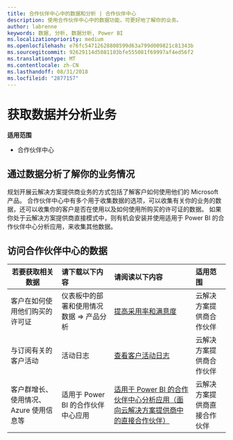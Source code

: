 ```yaml
---
title: 合作伙伴中心中的数据和分析 | 合作伙伴中心
description: 使用合作伙伴中心中的数据功能，可更好地了解你的业务。
author: labrenne
keywords: 数据, 分析, 数据分析, Power BI
ms.localizationpriority: medium
ms.openlocfilehash: e76fc54712628808599d63a799d009821c81343b
ms.sourcegitcommit: 92629114d5081103bfe555081f69997af4ed56f2
ms.translationtype: MT
ms.contentlocale: zh-CN
ms.lasthandoff: 08/31/2018
ms.locfileid: "2877157"
---
```

# <a name="get-data-and-analyze-your-business"></a>获取数据并分析业务 

**适用范围**

-  合作伙伴中心 

## <a name="understand-how-your-business-is-doing-through-data-analysis"></a>通过数据分析了解你的业务情况

规划开展云解决方案提供商业务的方式包括了解客户如何使用他们的 Microsoft 产品。 合作伙伴中心中有多个用于收集数据的选项，可以收集有关你的业务的数据，还可以收集你的客户是否在使用以及如何使用所购买的许可证的数据。 如果你处于云解决方案提供商直接模式中，则有机会安装并使用适用于 Power BI 的合作伙伴中心分析应用，来收集其他数据。

## <a name="access-data-in-partner-center"></a>访问合作伙伴中心的数据

|**若要获取相关数据**   |**请下载以下内容**   |**请阅读以下内容**   | **适用范围**    |
|---------------------|:-----------------------|:---------------|:--------------|
|客户在如何使用他们购买的许可证   |仪表板中的部署和使用情况数据 => 产品分析   |[提高采用率和满意度](increasing-adoption-and-satisfaction.md)|云解决方案提供商合作伙伴|
|与订阅有关的客户活动   |活动日志   |[查看客户活动日志](activity-logs.md)|云解决方案提供商合作伙伴   |
|客户群增长、使用情况、Azure 使用信息等   |适用于 Power BI 的合作伙伴中心应用   |[适用于 Power BI 的合作伙伴中心分析应用（面向云解决方案提供商中的直接合作伙伴）](power-bi-app-for-direct-partners.md)|云解决方案提供商直接合作伙伴|






